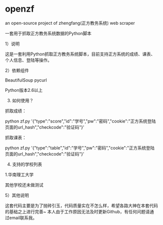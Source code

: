 openzf
======

an open-source project of zhengfang(正方教务系统) web scraper

一套用于抓取正方教务系统数据的Python脚本

1）说明

这是一套利用Python抓取正方教务系统脚本，目前支持正方系统的成绩、课表、个人信息、登陆等操作。

2）依赖组件

BeautifulSoup pycurl

Python版本2.6以上

3) 如何使用？

抓取成绩：

python zf.py '{"type":"score","id":"学号","pw":"密码","cookie":"正方系统登陆页面的url_hash","checkcode":"验证码"}'

抓取课表：

python zf.py '{"type":"table","id":"学号","pw":"密码","cookie":"正方系统登陆页面的url_hash","checkcode":"验证码"}'

4) 支持的学校列表

1.华南理工大学

其他学校还未做测试

5）其他说明

这套代码主要是为了抛砖引玉，代码质量实在不怎么样，希望各路大神在本套代码的基础之上进行完善~
本人由于工作原因无法及时更新Github，有任何问题请通过email联系我。
